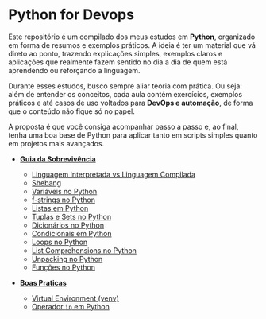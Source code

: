 # Python for Devops

Este repositório é um compilado dos meus estudos em **Python**, organizado em forma de resumos e exemplos práticos.
A ideia é ter um material que vá direto ao ponto, trazendo explicações simples, exemplos claros e aplicações que realmente fazem sentido no dia a dia de quem está aprendendo ou reforçando a linguagem.

Durante esses estudos, busco sempre aliar teoria com prática. Ou seja: além de entender os conceitos, cada aula contém exercícios, exemplos práticos e até casos de uso voltados para **DevOps e automação**, de forma que o conteúdo não fique só no papel.

A proposta é que você consiga acompanhar passo a passo e, ao final, tenha uma boa base de Python para aplicar tanto em scripts simples quanto em projetos mais avançados.

- **[Guia da Sobrevivência](guia-de-sobrevivencia/README.md)**
    - [Linguagem Interpretada vs Linguagem Compilada](guia-de-sobrevivencia/README.md#linguagem-interpretada-vs-linguagem-compilada)
    - [Shebang](guia-de-sobrevivencia/README.md#shebang)
    - [Variáveis no Python](guia-de-sobrevivencia/README.md#variáveis-no-python)
    - [f-strings no Python](guia-de-sobrevivencia/README.md#f-strings-no-python)
    - [Listas em Python](guia-de-sobrevivencia/README.md#listas-em-python)
    - [Tuplas e Sets no Python](guia-de-sobrevivencia/README.md#tuplas-e-sets-no-python)
    - [Dicionários no Python](guia-de-sobrevivencia/README.md#dicionários-no-python)
    - [Condicionais em Python](guia-de-sobrevivencia/README.md#condicionais-em-python)
    - [Loops no Python](guia-de-sobrevivencia/README.md#loops-no-python)
    - [List Comprehensions no Python](#list-comprehensions-no-python)
    - [Unpacking no Python](guia-de-sobrevivencia/README.md#unpacking-no-python)
    - [Funções no Python](guia-de-sobrevivencia/README.md#funções-no-python) 

- **[Boas Praticas](boas-praticas/README.md)**
    - [Virtual Environment (venv)](boas-praticas/README.md#virtual-environment-venv)
    - [Operador `in` em Python](boas-praticas/README.md#operador-in-em-python)